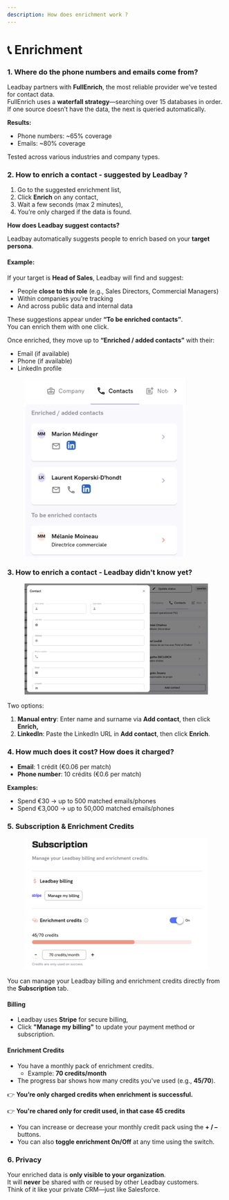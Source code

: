```yaml
---
description: How does enrichment work ?
---
```


# 📞 Enrichment

### 1. Where do the phone numbers and emails come from?

Leadbay partners with **FullEnrich**, the most reliable provider we've tested for contact data.\
FullEnrich uses a **waterfall strategy**—searching over 15 databases in order. If one source doesn’t have the data, the next is queried automatically.

**Results:**

* Phone numbers: \~65% coverage
* Emails: \~80% coverage

Tested across various industries and company types.

### 2. How to enrich a contact - suggested by Leadbay ?

1. Go to the suggested enrichment list,
2. Click **Enrich** on any contact,
3. Wait a few seconds (max 2 minutes),
4. You’re only charged if the data is found.



**How does Leadbay suggest contacts?**

Leadbay automatically suggests people to enrich based on your **target persona**.

#### Example:

If your target is **Head of Sales**, Leadbay will find and suggest:

* People **close to this role** (e.g., Sales Directors, Commercial Managers)
* Within companies you’re tracking
* And across public data and internal data

These suggestions appear under **“To be enriched contacts”**.\
You can enrich them with one click.

Once enriched, they move up to **“Enriched / added contacts”** with their:

* Email (if available)
* Phone (if available)
* LinkedIn profile

<figure><img src="../.gitbook/assets/Screenshot 2025-04-09 at 18.57.48.png" alt="" width="375"><figcaption></figcaption></figure>

### 3. How to enrich a contact - Leadbay didn't know yet?

<figure><img src="../.gitbook/assets/Screenshot 2025-04-09 at 19.01.16.png" alt=""><figcaption></figcaption></figure>

Two options:

1. **Manual entry**: Enter name and surname via **Add contact**, then click **Enrich,**
2. **LinkedIn**: Paste the LinkedIn URL in **Add contact**, then click **Enrich**.

### 4. How much does it cost? How does it charged?

* **Email**: 1 crédit (€0.06 per match)
* **Phone number**: 10 crédits (€0.6 per match)

**Examples:**

* Spend €30 → up to 500 matched emails/phones
* Spend €3,000 → up to 50,000 matched emails/phones

### 5. Subscription & Enrichment Credits

<figure><img src="../.gitbook/assets/Screenshot 2025-04-09 at 18.57.04.png" alt=""><figcaption></figcaption></figure>

You can manage your Leadbay billing and enrichment credits directly from the **Subscription** tab.

#### Billing

* Leadbay uses **Stripe** for secure billing,
* Click **"Manage my billing"** to update your payment method or subscription.

#### Enrichment Credits

* You have a monthly pack of enrichment credits.
  * Example: **70 credits/month**
* The progress bar shows how many credits you've used (e.g., **45/70**).

👉 **You’re only charged credits when enrichment is successful.**

👉 **You're chared only for credit used, in that case 45 credits**

* You can increase or decrease your monthly credit pack using the **+ / –** buttons.
* You can also **toggle enrichment On/Off** at any time using the switch.

### 6. Privacy

Your enriched data is **only visible to your organization**.\
It will **never** be shared with or reused by other Leadbay customers.\
Think of it like your private CRM—just like Salesforce.
